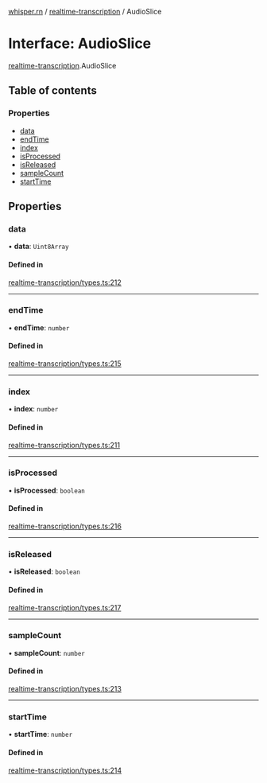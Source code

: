 [whisper.rn](../README.md) / [realtime-transcription](../modules/realtime_transcription.md) / AudioSlice

# Interface: AudioSlice

[realtime-transcription](../modules/realtime_transcription.md).AudioSlice

## Table of contents

### Properties

- [data](realtime_transcription.AudioSlice.md#data)
- [endTime](realtime_transcription.AudioSlice.md#endtime)
- [index](realtime_transcription.AudioSlice.md#index)
- [isProcessed](realtime_transcription.AudioSlice.md#isprocessed)
- [isReleased](realtime_transcription.AudioSlice.md#isreleased)
- [sampleCount](realtime_transcription.AudioSlice.md#samplecount)
- [startTime](realtime_transcription.AudioSlice.md#starttime)

## Properties

### data

• **data**: `Uint8Array`

#### Defined in

[realtime-transcription/types.ts:212](https://github.com/mybigday/whisper.rn/blob/e931dfc/src/realtime-transcription/types.ts#L212)

___

### endTime

• **endTime**: `number`

#### Defined in

[realtime-transcription/types.ts:215](https://github.com/mybigday/whisper.rn/blob/e931dfc/src/realtime-transcription/types.ts#L215)

___

### index

• **index**: `number`

#### Defined in

[realtime-transcription/types.ts:211](https://github.com/mybigday/whisper.rn/blob/e931dfc/src/realtime-transcription/types.ts#L211)

___

### isProcessed

• **isProcessed**: `boolean`

#### Defined in

[realtime-transcription/types.ts:216](https://github.com/mybigday/whisper.rn/blob/e931dfc/src/realtime-transcription/types.ts#L216)

___

### isReleased

• **isReleased**: `boolean`

#### Defined in

[realtime-transcription/types.ts:217](https://github.com/mybigday/whisper.rn/blob/e931dfc/src/realtime-transcription/types.ts#L217)

___

### sampleCount

• **sampleCount**: `number`

#### Defined in

[realtime-transcription/types.ts:213](https://github.com/mybigday/whisper.rn/blob/e931dfc/src/realtime-transcription/types.ts#L213)

___

### startTime

• **startTime**: `number`

#### Defined in

[realtime-transcription/types.ts:214](https://github.com/mybigday/whisper.rn/blob/e931dfc/src/realtime-transcription/types.ts#L214)

